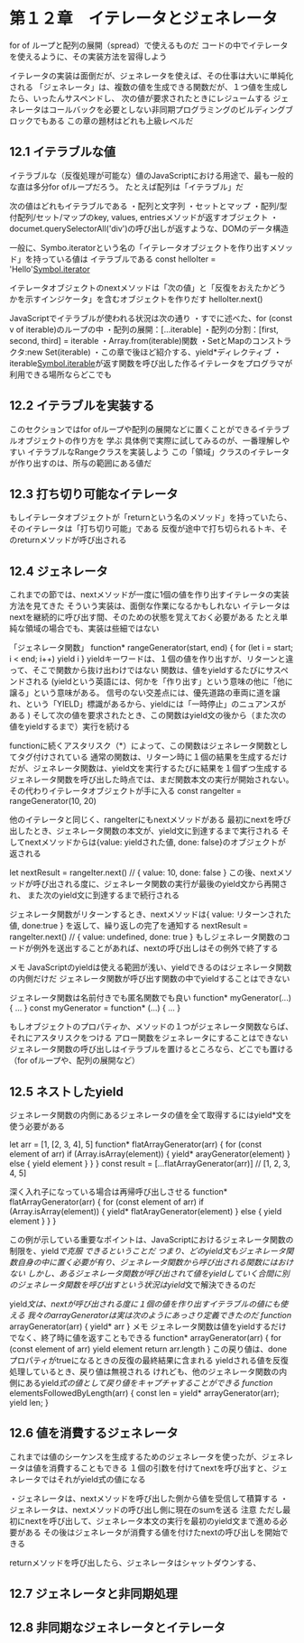 # 第１２章　イテレータとジェネレータ

for of ループと配列の展開（spread）で使えるものだ
コードの中でイテレータを使えるように、その実装方法を習得しよう

イテレータの実装は面倒だが、ジェネレータを使えば、その仕事は大いに単純化される
「ジェネレータ」は、複数の値を生成できる関数だが、１つ値を生成したら、いったんサスペンドし、
次の値が要求されたときにレジュームする
ジェネレータはコールバックを必要としない非同期プログラミングのビルディングブロックでもある
この章の題材はどれも上級レベルだ

## 12.1 イテラブルな値

イテラブルな（反復処理が可能な）値のJavaScriptにおける用途で、最も一般的な直は多分for ofループだろう。
たとえば配列は「イテラブル」だ

次の値はどれもイテラブルである
・配列と文字列
・セットとマップ
・配列/型付配列/セット/マップのkey, values, entriesメソッドが返すオブジェクト
・documet.querySelectorAll('div')の呼び出しが返すような、DOMのデータ構造

一般に、Symbo.iteratorという名の「イテレータオブジェクトを作り出すメソッド」を持っている値は
イテラブルである
const helloIter = 'Hello'[Symbol.iterator]()

イテレータオブジェクトのnextメソッドは「次の値」と「反復をおえたかどうかを示すインジケータ」を含むオブジェクトを作りだす
helloIter.next()

JavaScriptでイテラブルが使われる状況は次の通り
・すでに述べた、for (const v of iterable)のループの中
・配列の展開：[...iterable]
・配列の分割：[first, second, third] = iterable
・Array.from(iterable)関数
・SetとMapのコンストラクタ:new Set(iterable)
・この章で後ほど紹介する、yield*ディレクティブ
・iterable[Symbol.iterable]()が返す関数を呼び出した作るイテレータをプログラマが利用できる場所ならどこでも

## 12.2 イテラブルを実装する

このセクションではfor ofループや配列の展開などに置くことができるイテラブルオブジェクトの作り方を
学ぶ
具体例で実際に試してみるのが、一番理解しやすい
イテラブルなRangeクラスを実装しよう
この「領域」クラスのイテレータが作り出すのは、所与の範囲にある値だ

## 12.3 打ち切り可能なイテレータ

もしイテレータオブジェクトが「returnという名のメソッド」を持っていたら、そのイテレータは「打ち切り可能」である
反復が途中で打ち切られるトキ、そのreturnメソッドが呼び出される

## 12.4 ジェネレータ

これまでの節では、nextメソッドが一度に1個の値を作り出すイテレータの実装方法を見てきた
そういう実装は、面倒な作業になるかもしれない
イテレータはnextを継続的に呼び出す間、そのための状態を覚えておく必要がある
たとえ単純な領域の場合でも、実装は些細ではない

「ジェネレータ関数」
function* rangeGenerator(start, end) {
    for (let i = start; i < end; i++) 
        yield i
}
yieldキーワードは、１個の値を作り出すが、リターンと違って、そこで関数から抜け出わけではない
関数は、値をyieldするたびにサスペンドされる
(yieldという英語には、何かを「作り出す」という意味の他に「他に譲る」という意味がある。
信号のない交差点には、優先道路の車両に道を譲れ、という「YIELD」標識があるから、yieldには「一時停止」のニュアンスがある
)
そして次の値を要求されたとき、この関数はyield文の後から（また次の値をyieldするまで）実行を続ける

functionに続くアスタリスク（*）によって、この関数はジェネレータ関数としてタグ付けされている
通常の関数は、リターン時に１個の結果を生成するだけだが、ジェネレータ関数は、yield文を実行するたびに結果を１個ずつ生成する
ジェネレータ関数を呼び出した時点では、まだ関数本文の実行が開始されない。
その代わりイテレータオブジェクトが手に入る
const rangeIter = rangeGenerator(10, 20)

他のイテレータと同じく、rangeIterにもnextメソッドがある
最初にnextを呼び出したとき、ジェネレータ関数の本文が、yield文に到達するまで実行される
そしてnextメソッドからは{value: yieldされた値, done: false}のオブジェクトが返される

let nextResult = rangeIter.next() // { value: 10, done: false }
この後、nextメソッドが呼び出される度に、ジェネレータ関数の実行が最後のyield文から再開され、
また次のyield文に到達するまで続行される

ジェネレータ関数がリターンするとき、nextメソッドは{ value: リターンされた値, done:true }
を返して、繰り返しの完了を通知する
nextResult = rangeIter.next() // { value: undefined, done: true }
もしジェネレータ関数のコードが例外を送出することがあれば、nextの呼び出しはその例外で終了する

メモ
JavaScriptのyieldは使える範囲が浅い、yieldできるのはジェネレータ関数の内側だけだ
ジェネレータ関数が呼び出す関数の中でyieldすることはできない

ジェネレータ関数は名前付きでも匿名関数でも良い
function* myGenerator(...) { ... }
const myGenerator = function* (...) { ... }

もしオブジェクトのプロパティか、メソッドの１つがジェネレータ関数ならば、それにアスタリスクをつける
アロー関数をジェネレータにすることはできない
ジェネレータ関数の呼び出しはイテラブルを置けるところなら、どこでも置ける
（for ofループや、配列の展開など）

## 12.5 ネストしたyield

ジェネレータ関数の内側にあるジェネレータの値を全て取得するにはyield*文を使う必要がある

let arr = [1, [2, 3, 4], 5]
function* flatArrayGenerator(arr) {
    for (const element of arr)
        if (Array.isArray(element)) {
            yield* arayGenerator(element)
        } else {
            yield element
        }
    }
}
const result = [...flatArrayGenerator(arr)] // [1, 2, 3, 4, 5]

深く入れ子になっている場合は再帰呼び出しさせる
function* flatArrayGenerator(arr) {
    for (const element of arr)
        if (Array.isArray(element)) {
            yield* flatArayGenerator(element)
        } else {
            yield element
        }
    }
}

この例が示している重要なポイントは、JavaScriptにおけるジェネレータ関数の制限を、yield*で克服
できるということだ
つまり、どのyield文もジェネレータ関数自身の中に置く必要が有り、ジェネレータ関数から呼び出される関数にはおけない
しかし、あるジェネレータ関数が呼び出されて値をyieldしていく合間に別のジェネレータ関数を呼び出すという状況はyield*文で解決できるのだ

yield*文は、nextが呼び出される度に１個の値を作り出すイテラブルの値にも使える
我々のarrayGeneratorは実は次のようにあっさり定義できたのだ
function* arrayGenerator(arr) {
    yield* arr
}
メモ
ジェネレータ関数は値をyieldするだけでなく、終了時に値を返すこともできる
function* arrayGenerator(arr) {
    for (const element of arr)
        yield element
    return arr.length
}
この戻り値は、doneプロパティがtrueになるときの反復の最終結果に含まれる
yieldされる値を反復処理しているとき、戻り値は無視される
けれども、他のジェネレータ関数の内側にあるyield*式の値として戻り値をキャプチャすることができる
function* elementsFollowedByLength(arr) {
    const len = yield* arrayGenerator(arr);
    yield len;
}

## 12.6 値を消費するジェネレータ

これまでは値のシーケンスを生成するためのジェネレータを使ったが、ジェネレータは値を消費することもできる
１個の引数を付けてnextを呼び出すと、ジェネレータではそれがyield式の値になる

・ジェネレータは、nextメソッドを呼び出した側から値を受信して積算する
・ジェネレータは、nextメソッドの呼び出し側に現在のsumを送る
注意
ただし最初にnextを呼び出して、ジェネレータ本文の実行を最初のyield文まで進める必要がある
その後はジェネレータが消費する値を付けたnextの呼び出しを開始できる

returnメソッドを呼び出したら、ジェネレータはシャットダウンする、

## 12.7 ジェネレータと非同期処理
## 12.8 非同期なジェネレータとイテレータ